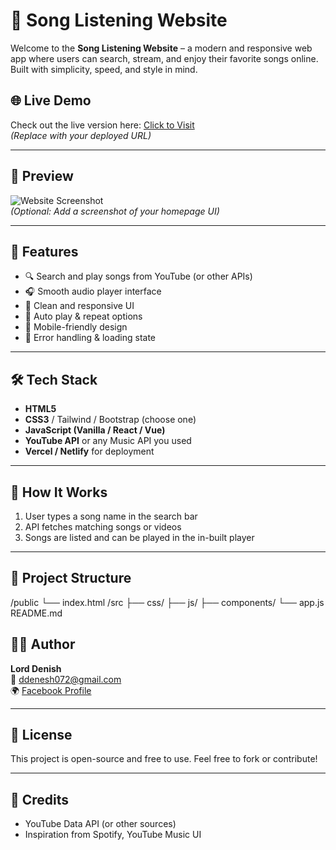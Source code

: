 

# 🎵 Song Listening Website

Welcome to the **Song Listening Website** – a modern and responsive web app where users can search, stream, and enjoy their favorite songs online. Built with simplicity, speed, and style in mind.

## 🌐 Live Demo

Check out the live version here: [Click to Visit](https://yourwebsiteurl.vercel.app)  
*(Replace with your deployed URL)*

---

## 📸 Preview

![Website Screenshot](./preview.png)  
*(Optional: Add a screenshot of your homepage UI)*

---

## 🚀 Features

- 🔍 Search and play songs from YouTube (or other APIs)
- 🎧 Smooth audio player interface
- 🎨 Clean and responsive UI
- 🔄 Auto play & repeat options
- 📱 Mobile-friendly design
- 💬 Error handling & loading state

---

## 🛠️ Tech Stack

- **HTML5**  
- **CSS3** / Tailwind / Bootstrap (choose one)  
- **JavaScript (Vanilla / React / Vue)**  
- **YouTube API** or any Music API you used  
- **Vercel / Netlify** for deployment

---

## 🧠 How It Works

1. User types a song name in the search bar  
2. API fetches matching songs or videos  
3. Songs are listed and can be played in the in-built player

---

## 📂 Project Structure

/public └── index.html /src ├── css/ ├── js/ ├── components/ └── app.js README.md



## 🧑‍💻 Author

**Lord Denish**  
📧 ddenesh072@gmail.com  
🌍 [Facebook Profile](https://www.facebook.com/share/1BXQiRBRBr/)

---

## 📝 License

This project is open-source and free to use. Feel free to fork or contribute!

---

## 🙏 Credits

- YouTube Data API (or other sources)
- Inspiration from Spotify, YouTube Music UI


